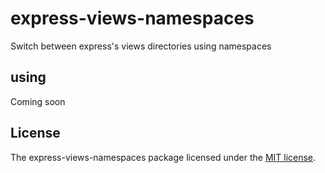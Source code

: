# express-views-namespaces

Switch between express's views directories using namespaces


## using 
   Coming soon

## License

The express-views-namespaces package licensed under the [MIT license](https://opensource.org/licenses/MIT).
